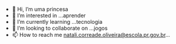 - 👋 Hi, I’m uma princesa
- 👀 I’m interested in ...aprender
- 🌱 I’m currently learning ...tecnologia
- 💞️ I’m looking to collaborate on ...jogos
- 📫 How to reach me  natali.correade.oliveira@escola.pr.gov.br...

<!---
nataligatinha/nataligatinha is a ✨ special ✨ repository because its `README.md` (this file) appears on your GitHub profile.
You can click the Preview link to take a look at your changes.
--->
